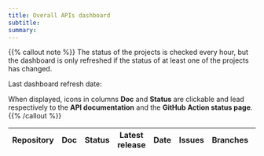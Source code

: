 ```yaml
---
title: Overall APIs dashboard
subtitle: 
summary: 
---
```


{{% callout note %}}
The status of the projects is checked every hour, but the dashboard is only refreshed if the status of at least one of the projects has changed.

Last dashboard refresh date: **<span id="projects-dashboard-datetime"></span>**

When displayed, icons in columns **Doc** and **Status** are clickable and lead respectively to the **API documentation** and the **GitHub Action status page**.
{{% /callout %}}

<table id="projects-dashboard-table" class="table table-striped" data-sort-name="updated" data-sort-order="desc">
    <thead>
    <tr>
        <th scope="col">Repository</th>
        <th scope="col" class="text-center">Doc</th>
        <th scope="col" class="text-center">Status</th>
        <th scope="col" class="text-center">Latest release</th>
        <th scope="col" class="text-center">Date</th>
        <th scope="col" class="text-center">Issues</th>
        <th scope="col" class="text-center">Branches</th>
        <th scope="col" class="text-center">PRs</th>
        <th scope="col" class="text-center">Forks</th>
        <th scope="col" class="text-center">Stars</th>
        <th scope="col" class="text-center" data-field="updated">Last update</th>
        <th scope="col" class="text-center">Created</th>
    </tr>
    </thead>
    <tbody id="projects-dashboard-content">
    </tbody>
</table>
<script type="text/javascript">
document.body.onload = function() {
    loadProjectsDashboard();
};
</script>
